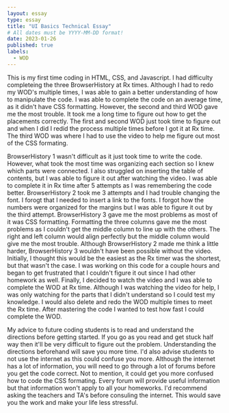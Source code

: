 ```yaml
---
layout: essay
type: essay
title: "UI Basics Technical Essay"
# All dates must be YYYY-MM-DD format!
date: 2023-01-26
published: true
labels:
  - WOD
---
```


<p>This is my first time coding in HTML, CSS, and Javascript. I had difficulty completeing the three BrowserHistory at Rx times. Although I had to redo my WOD's multiple times, I was able to gain a better understanding of how to manipulate the code. I was able to complete the code on an average time, as it didn't have CSS formatting. However, the second and third WOD gave me the most trouble. It took me a long time to figure out how to get the placements correctly. The first and second WOD just took time to figure out and when I did I redid the process multiple times before I got it at Rx time. The third WOD was where I had to use the video to help me figure out most of the CSS formating.</p>

<p>BrowserHistory 1 wasn't difficult as it just took time to write the code. However, what took the most time was organizing each section so I knew which parts were connected. I also struggled on inserting the table of contents, but I was able to figure it out after watching the video. I was able to complete it in Rx time after 5 attempts as I was remembering the code better. BrowserHistory 2 took me 3 attempts and I had trouble changing the font. I forogt that I needed to insert a link to the fonts. I forgot how the numbers were organized for the margins but I was able to figure it out by the third attempt. BrowserHistory 3 gave me the most problems as most of it was CSS formatting. Formatting the three columns gave me the most problems as I couldn't get the middle column to line up with the others. The right and left column would align perfectly but the middle column would give me the most trouble. Although BrowserHistory 2 made me think a little harder, BrowserHistory 3 wouldn't have been possible without the video. Initially, I thought this would be the easiest as the Rx timer was the shortest, but that wasn't the case. I was working on this code for a couple hours and began to get frustrated that I couldn't figure it out since I had other homework as well. Finally, I decided to watch the video and I was able to complete the WOD at Rx time. Although I was watching the video for help, I was only watching for the parts that I didn't understand so I could test my knowledge. I would also delete and redo the WOD multiple times to meet the Rx time. After mastering the code I wanted to test how fast I could complete the WOD.</p>

<p> My advice to future coding students is to read and understand the directions before getting started. If you go as you read and get stuck half way then it'll be very difficult to figure out the problem. Understanding the directions beforehand will save you more time. I'd also advise students to not use the internet as this could confuse you more. Although the internet has a lot of information, you will need to go through a lot of forums before you get the code correct. Not to mention, it could get you more confused how to code the CSS formating. Every forum will provide useful information but that information won't apply to all your homeworks. I'd recommend asking the teachers and TA's before consuling the internet. This would save you the work and make your life less stressful. </p>
